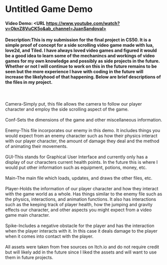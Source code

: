 # Untitled Game Demo
#### Video Demo:  <URL https://www.youtube.com/watch?v=OknZ8VuCK5o&ab_channel=JuanSandoval>
#### Description:This is my submission for the final project in CS50. It is a simple proof of concept for a side scrolling video game made with lua, love2d, and Tiled. I have always loved video games and figured it would be a good idea to learn some of the mechanincs and workings of video games for my own knowledge and possibly as side projects in the future. Whether or not I will continue to work on this in the future remains to be seen but the more experience I have with coding in the future will increase the likelyhood of that happening. Below are brief descriptions of the files in my project.
<br><br>
Camera-Simply put, this file allows the camera to follow our player character and employ the side scrolling aspect of the game.
<br><br>
Conf-Sets the dimensions of the game and other miscellaneous information.
<br><br>
Enemy-This file incorporates our enemy in this demo. It includes things you would expect from an enemy character such as how their physics interact with our player character, the amount of damage they deal and the method of animating their movements.
<br><br>
GUI-This stands for Graphical User Interface and currently only has a display of our characters current health points. In the future this is where I would put other information such as equipment, potions, money, etc.
<br><br>
Main-The main file which loads, updates, and draws the other files, etc.
<br><br>
Player-Holds the information of our player character and how they interact with the game world as a whole. Has things similar to the enemy file such as the physics, interactions, and animation functions. It also has interactions such as the keeping track of player health, how the jumping and gravity effects our character, and other aspects you might expect from a video game main character.
<br><br>
Spike-Includes a negative obstacle for the player and has the interaction when the player interacts with it. In this case it deals damage to the player when it comes into contact with the player.
<br><br>
All assets were taken from free sources on Itch.io and do not require credit but will likely add in the future since I liked the assets and will want to use them in future projects.
